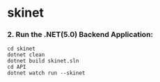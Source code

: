 # skinet


### 2. Run the .NET(5.0) Backend Application:

```
cd skinet
dotnet clean
dotnet build skinet.sln
cd API
dotnet watch run --skinet
```
